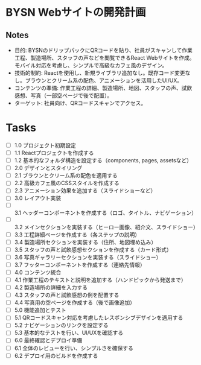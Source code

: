 # BYSN Webサイトの開発計画

## Notes

* 目的: BYSNのドリップパックにQRコードを貼り、社員がスキャンして作業工程、製造場所、スタッフの声などを閲覧できるReact Webサイトを作成。モバイル対応を考慮し、シンプルで高級なカフェ風のデザイン。
* 技術的制約: Reactを使用し、新規ライブラリ追加なし。既存コード変更なし。ブラウンとクリーム系の配色、アニメーションを活用したUI/UX。
* コンテンツの準備: 作業工程の詳細、製造場所、地図、スタッフの声、試飲感想、写真（一部空ページで後で配置）。
* ターゲット: 社員向け、QRコードスキャンでアクセス。





# Tasks

* [ ] 1.0 プロジェクト初期設定
* [ ] 1.1 Reactプロジェクトを作成する
* [ ] 1.2 基本的なフォルダ構造を設定する（components, pages, assetsなど）
* [ ] 2.0 デザインとスタイリング
* [ ] 2.1 ブラウンとクリーム系の配色を適用する
* [ ] 2.2 高級カフェ風のCSSスタイルを作成する
* [ ] 2.3 アニメーション効果を追加する（スライドショーなど）
* [ ] 3.0 レイアウト実装
* [ ] 3.1 ヘッダーコンポーネントを作成する（ロゴ、タイトル、ナビゲーション）
* [ ] 3.2 メインセクションを実装する（ヒーロー画像、紹介文、スライドショー）
* [ ] 3.3 工程詳細ページを作成する（各ステップの説明）
* [ ] 3.4 製造場所セクションを実装する（住所、地図埋め込み）
* [ ] 3.5 スタッフの声と試飲感想セクションを作成する（カード形式）
* [ ] 3.6 写真ギャラリーセクションを実装する（スライドショー）
* [ ] 3.7 フッターコンポーネントを作成する（連絡先情報）
* [ ] 4.0 コンテンツ統合
* [ ] 4.1 作業工程のテキストと説明を追加する（ハンドピックから発送まで）
* [ ] 4.2 製造場所の詳細を入力する
* [ ] 4.3 スタッフの声と試飲感想の例を配置する
* [ ] 4.4 写真用の空ページを作成する（後で画像追加）
* [ ] 5.0 機能追加とテスト
* [ ] 5.1 QRコードスキャン対応を考慮したレスポンシブデザインを適用する
* [ ] 5.2 ナビゲーションのリンクを設定する
* [ ] 5.3 基本的なテストを行い、UI/UXを確認する
* [ ] 6.0 最終確認とデプロイ準備
* [ ] 6.1 全体のレビューを行い、シンプルさを確保する
* [ ] 6.2 デプロイ用のビルドを作成する
